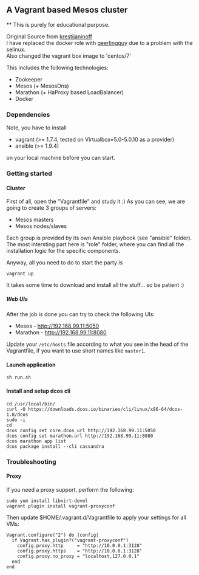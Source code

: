 ## A Vagrant based Mesos cluster

** This is purely for educational purpose.

Original Source from [krestijaninoff](https://github.com/krestjaninoff/vagrant-mesos-cluster) <br>
I have replaced the docker role with [geerlingguy](https://github.com/geerlingguy/ansible-role-docker) due to a problem with the selinux. <br>
Also changed the vagrant box image to 'centos/7' <br>

This includes the following technologies:

  * Zookeeper
  * Mesos (+ MesosDns)
  * Marathon (+ HaProxy based LoadBalancer)
  * Docker

### Dependencies

Note, you have to install

  * vagrant (>= 1.7.4, tested on Virtualbox=5.0-5.0.10 as a provider)
  * ansible (>= 1.9.4)

on your local machine before you can start.


### Getting started

#### Cluster

First of all, open the "Vagrantfile" and study it :) As you can see, we are going to create 3 groups of servers:

  * Mesos masters
  * Mesos nodes/slaves

Each group is provided by its own Ansible playbook (see "ansible" folder). The most intersting part here is
"role" folder, where you can find all the installation logic for the specific components.

Anyway, all you need to do to start the party is

```
vagrant up
```

It takes some time to download and install all the stuff... so be patient :)


##### Web UIs

After the job is done you can try to check the following UIs:

 * Mesos    - http://192.168.99.11:5050
 * Marathon - http://192.168.99.11:8080

Update your `/etc/hosts` file according to what you see in the head of the Vagrantfile,
if you want to use short names like `master1`.


#### Launch application
```
sh run.sh
```

#### Install and setup dcos cli

```
cd /usr/local/bin/
curl -O https://downloads.dcos.io/binaries/cli/linux/x86-64/dcos-1.8/dcos
sudo -i
cd
dcos config set core.dcos_url http://192.168.99.11:5050
dcos config set marathon.url http://192.168.99.11:8080
dcos marathon app list
dcos package install --cli cassandra
```


### Troubleshooting

#### Proxy

If you need a proxy support, perform the following:

```
sudo yum install libvirt-devel
vagrant plugin install vagrant-proxyconf
```

Then update $HOME/.vagrant.d/Vagrantfile to apply your settings for all VMs:

```
Vagrant.configure("2") do |config|
  if Vagrant.has_plugin?("vagrant-proxyconf")
    config.proxy.http     = "http://10.0.0.1:3128"
    config.proxy.https    = "http://10.0.0.1:3128"
    config.proxy.no_proxy = "localhost,127.0.0.1"
  end
end
